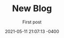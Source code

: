 ---
layout: post
title: "New Blog "
subtitle: "First post"
date: 2021-05-11 21:07:13 -0400
background: ""
tags: tagging
---